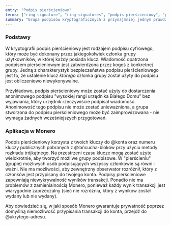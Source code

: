 ```yaml
---
entry: "Podpis pierścieniowy"
terms: ["ring-signature", "ring-signatures", "podpis-pierścieniowy", "podpisem-pierścieniowym", "podpisu-pierścieniowego", "podpisie-pierścieniowym"]
summary: "Grupa podpisów kryptograficznych z przynajmniej jednym prawdziwym uczestnikiem, bez możliwości rozróżnienia, kto w danej grupie nim jest, ponieważ wszystkie podpisy figurują jako ważne."
---
```


### Podstawy

W kryptografii podpis pierścieniowy jest rodzajem podpisu cyfrowego, który może być dokonany przez jakiegokolwiek członka grupy użytkowników, w której każdy posiada klucz. Wiadomość opatrzona podpisem pierścieniowym jest zatwierdzona przez kogoś z konkretnej grupy. Jedną z charakterystyk bezpieczeństwa podpisu pierścieniowego jest to, że ustalenie klucz *którego* członka grupy został użyty do podpisu jest obliczeniowo niewykonywalne.

Przykładowo, podpis pierścieniowy może zostać użyty do dostarczenia anonimowego podpisu "wysokiej rangi urzędnika Białego Domu" bez wyjawiania, który urzędnik rzeczywiście podpisał wiadomość. Anonimowość tego podpisu nie może zostać unieważniona, a grupa stworzona do podpisu pierścieniowego może być zaimprowizowana - nie wymaga żadnych wcześniejszych przygotowań.

### Aplikacja w Monero

Podpis pierścieniowy korzysta z twoich kluczy do @konta oraz numeru kluczy publicznych pobranych z @łańcucha-bloków przy użyciu metody rozkładu trójkątnego. Na przestrzeni czasu klucze mogą zostać użyte wielokrotnie, aby tworzyć możliwe grupy podpisowe. W "pierścieniu" (grupie) możliwych osób podpisujących wszyscy członkowie są równi i ważni. Nie ma możliwości, aby zewnętrzny obserwator rozróżnił, który z członków jest przypisany do twojego konta. Podpisy pierścieniowe zapewniają niewykrywalność wyników transakcji. Ponadto nie ma problemów z zamienialnością Monero, ponieważ każdy wynik transakcji jest wiarygodnie zaprzeczalny (sieć nie rozróżnia, który z wyników został wydany lub nie wydany).

Aby dowiedzieć się, w jaki sposób Monero gwarantuje prywatność poprzez domyślną niemożliwość przypisania transakcji do konta, przejdź do @ukrytego-adresu.
